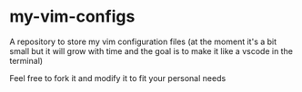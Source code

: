 # my-vim-configs

A repository to store my vim configuration files (at the moment it's a bit small but it will grow with time and the goal is to make it like a vscode in the terminal)

Feel free to fork it and modify it to fit your personal needs
